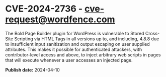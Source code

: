 # CVE-2024-2736 - cve-request@wordfence.com

The Bold Page Builder plugin for WordPress is vulnerable to Stored Cross-Site Scripting via HTML Tags in all versions up to, and including, 4.8.8 due to insufficient input sanitization and output escaping on user supplied attributes. This makes it possible for authenticated attackers, with contributor-level access and above, to inject arbitrary web scripts in pages that will execute whenever a user accesses an injected page.

**Publish date:** 2024-04-10
